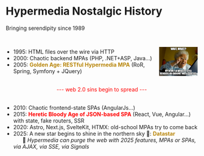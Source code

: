 # Hypermedia Nostalgic History
Bringing serendipity since 1989

<v-click>
<div style="display: flex; align-items: center; gap: 16px;">
  <div style="width: 80%;">
  <br />
    <ul style="list-style-type: disc; padding-left: 20px;">
      <li>1995: HTML files over the wire via HTTP</li>
      <li>2000: Chaotic backend MPAs (PHP, .NET+ASP, Java...)</li>
      <li>2005: <span style="color: #B8860B;font-weight: bold;">Golden Age: RESTful Hypermedia MPA</span> (RoR, Spring, Symfony + JQuery)</li>
    </ul>
    <br />
  </div>
  <img src="../assets/immortal-website.png" alt="Hypermedia history" style="width: 20%; display: block;" />
</div>
</v-click>
<v-click>
  <span style="color: red;text-align: center;display: block;margin: 0 auto;">--- web 2.0 sins begin to spread ---</span>
</v-click>

  <br />
<ul style="list-style-type: disc; padding-left: 20px;">
  <v-click>
    <li>2010: Chaotic frontend-state SPAs (AngularJs...)</li>
    <li>2015: <span style="color: #FF0000;font-weight: bold;">Heretic Bloody Age of JSON-based SPA</span> (React, Vue, Angular...) with state, fake routers, SSR</li>
    <li>2020: Astro, Next.js, SvelteKit, HTMX: old-school MPAs try to come back</li>
  </v-click>
  <v-click>
    <li>2025: A new star begins to shine in the northern sky 🌟: <span style="color: #B8860B;font-weight: bold;">Datastar</span>
    <br/>&nbsp;&nbsp;&nbsp;&nbsp;&nbsp;&nbsp;🚀 <span style="font-style: italic;">Hypermedia can purge the web with 2025 features, MPAs or SPAs, via AJAX, via SSE, via Signals</span> </li>
  </v-click>
</ul>





